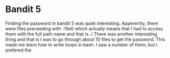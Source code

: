# Bandit 5
Finding the password in bandit 5 was quiet interesting. Apperently, there were files preceeding with -file0 which actually means that I had to access them with the full path name and that is ./ There was another interesting thing and that is I was to go through about 10 files to get the password. This made me learn how to write loops in bash. I saw a number of them, but i prefered the 
